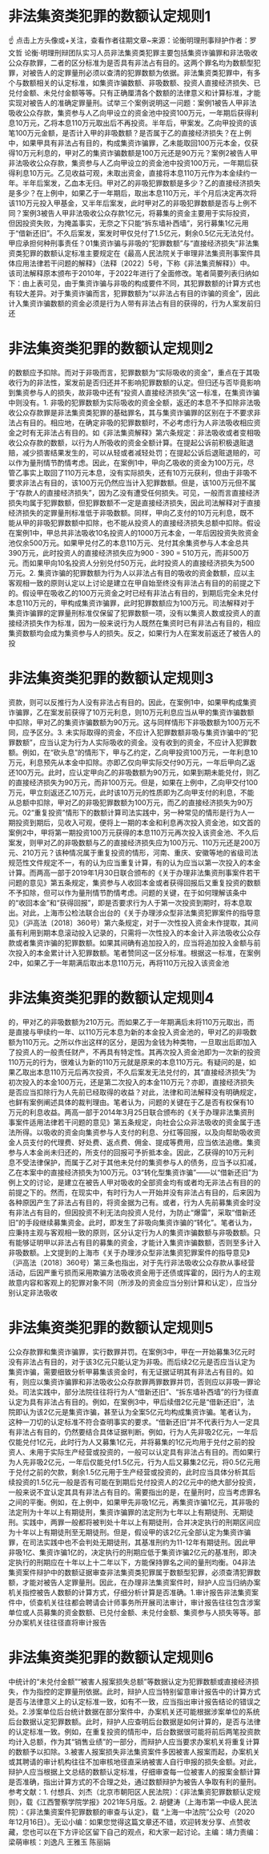 # 非法集资类犯罪的数额认定规则1

☝ 点击上方头像或+关注，查看作者往期文章~来源：论衡明理刑事辩护作者：罗文哲 论衡·明理刑辩团队实习人员非法集资类犯罪主要包括集资诈骗罪和非法吸收公众存款罪，二者的区分标准为是否具有非法占有目的。这两个罪名均为数额型犯罪，对被告人的定罪量刑必须以查清的犯罪数额为依据。非法集资类犯罪中，有多个与数额相关的认定标准，如集资诈骗数额、非吸数额、投资人直接经济损失、已兑付金额、未兑付金额等等。只有正确厘清各个数额的法律意义和计算标准，才能实现对被告人的准确定罪量刑。试举三个案例说明这一问题：案例1被告人甲非法吸收公众存款，集资参与人乙向甲设立的资金池中投资100万元，一年期后获得利息10万元，乙将本息110万元取出后不再投资。半年后，甲案发。乙向甲投资的该笔100万元金额，是否计入甲的非吸数额？是否属于乙的直接经济损失？在上例中，如果甲具有非法占有目的，构成集资诈骗罪，乙未能取回100万元本金，仅获得10万元利息的，甲对乙的集资诈骗数额是100万元还是90万元？案例2被告人甲非法吸收公众存款，集资参与人乙向甲设立的资金池中投资100万元，一年期后获得利息10万元。乙见收益可观，未取出资金，直接将本息110万元作为本金续约一年。半年后案发，乙血本无归。甲对乙的非吸犯罪数额是多少？乙的直接经济损失是多少？在上例中，如果乙于一年期后，取出本息110万元，半个月后决定再次将该110万元投入甲基金，又半年后案发，此时甲对乙的非吸犯罪数额是否与上例不同？案例3被告人甲非法吸收公众存款1亿元，将募集的资金主要用于实际投资，但因投资失败，为掩盖事实，无奈之下只能“拆东墙补西墙”，另行募集1亿元用于“借新还旧”。不久后案发，案发时甲仅兑付了1.5亿元，剩余0.5亿元无法兑付。甲应承担何种刑事责任？01集资诈骗与非吸的“犯罪数额”与“直接经济损失”非法集资类犯罪的数额认定标准主要规定在《最高人民法院关于审理非法集资刑事案件具体应用法律若干问题的解释》（法释〔2022〕5号，下称《非法集资解释》）中。该司法解释原本颁布于2010年，于2022年进行了全面修改。笔者简要列表归纳如下：由上表可见，由于集资诈骗与非吸的构成要件不同，其犯罪数额的计算方式也有较大差异。对于集资诈骗而言，犯罪数额为“以非法占有目的诈骗的资金”，因此计入集资诈骗数额的资金必须是行为人带有非法占有目的获得的，行为人案发前归还

# 非法集资类犯罪的数额认定规则2

的数额应予扣除。而对于非吸而言，犯罪数额为“实际吸收的资金”，重点在于其吸收行为的非法性，案发前是否归还并不影响犯罪数额的认定。但归还与否毕竟影响到集资参与人的损失，故非吸中还有“投资人直接经济损失”这一标准，在集资诈骗中则没有。1. 非吸的犯罪数额为实际吸收的资金全额，返还的本息不予扣除非法吸收公众存款罪是非法集资类犯罪的基础罪名，其与集资诈骗罪的区别在于不要求非法占有目的。相应地，在确定非吸的犯罪数额时，不必考虑行为人非法吸收相应资金之时有无非法占有目的。如《非法集资解释》第六条规定：非法吸收或者变相吸收公众存款的数额，以行为人所吸收的资金全额计算。在提起公诉前积极退赃退赔，减少损害结果发生的，可以从轻或者减轻处罚；在提起公诉后退赃退赔的，可以作为量刑情节酌情考虑。因此，在案例1中，甲向乙吸收的资金为100万元，尽管乙事实上取回了110万元本息，没有实际损失，还有10万元获利，但由于非吸不要求非法占有目的，该100万元仍然应当计入犯罪数额。但是，该100万元但不属于“存款人的直接经济损失”，因为乙没有遭受任何损失。可见，一般而言直接经济损失均属于犯罪数额，但犯罪数额不一定是直接经济损失，因此司法解释对于直接经济损失的定罪量刑标准低于非吸数额。同样，甲向乙支付的10万元利息，既不能从甲的非吸犯罪数额中扣除，也不能从投资人的直接经济损失总额中扣除。假设在案例1中，甲总共非法吸收10名投资人的1000万元本金，一年后因投资失败资金池仅余500万元。如果甲兑付乙的本息110万元、兑付其余集资参与人本金总共390万元，此时投资人的直接经济损失应为900 - 390 = 510万元，而非500万元。而如果甲向10名投资人分别兑付50万元，此时投资人的直接经济损失为500万元。2. 集资诈骗的犯罪数额为行为人以非法占有目的吸收的资金数额，应以主客观相一致的原则认定以上讨论是建立在甲自始至终没有非法占有目的的前提之下的。假设甲在吸收乙的100万元资金之时已经有非法占有目的，到期后完全未兑付本息110万元的，甲构成集资诈骗罪，此时犯罪数额应为100万元。司法解释对于集资诈骗罪的定罪量刑标准仅保留了犯罪数额一项，没有以集资人数或投资人的直接经济损失作为标准，因为一般来说行为人既然在集资时已有非法占有目的，相应集资数额均会成为集资参与人的损失。反之，如果行为人在案发前返还了被告人的投

# 非法集资类犯罪的数额认定规则3

资款，则可以反推行为人没有非法占有目的。因此，在案例1中，如果甲构成集资诈骗罪，乙在案发前获得了10万元利息，则10万元利息应当从甲的集资诈骗数额中扣除，甲对乙的集资诈骗数额为90万元。这与同样情形下非吸数额为100万元不同，应予区分。3. 未实际取得的资金，不应计入犯罪数额非吸与集资诈骗中的“犯罪数额”，应当认定为行为人实际吸收的资金。没有收到的资金，不应计入犯罪数额。例如，在“砍头息”的情形下，甲与乙约定，乙向甲投资100万元，一年利息10万元，利息预先从本金中扣除。亦即乙仅向甲实际交付90万元，一年后甲向乙返还100万元。此时，应认定甲向乙的非吸数额为90万元，如果到期未能兑付，则乙的直接经济损失为90万元，而非100万元。但是，如果在上例中，乙向甲交付100万元，甲立刻返还乙10万元，此时该10万元的性质即为乙向甲支付的利息，不能从总额中扣除，甲对乙的非吸犯罪数额为100万元，而乙的直接经济损失为90万元。02“重复投资”情形下的数额计算司法实践中，另一种常见的情形是行为人一期投资到期后，见收入可观，便将上一期的本金和利息再次投入资金池，如文首的案例2中，甲将第一期投资100万元获得的本息110万元再次投入该资金池、不久后案发，则甲对乙的非吸数额与乙的直接经济损失应为100万元、110万元还是200万元、210万元？该种情况属于重复投资的情形，河南、重庆、安徽等地的省级司法规范性文件规定不一，有的认为应当重复计算，有的认为应当以第一次投入的本金计算。而两高一部于2019年1月30日联合颁布的《关于办理非法集资刑事案件若干问题的意见》第五条规定，集资参与人收回本金或者获得回报后又重复投资的数额不予扣除，但可以作为量刑情节酌情考虑。问题的关键，在于如何理解该条中的“收回本金”和“获得回报”，即是否要求行为人于第一次投资到期时，将本息取出。对此，上海市公检法联合出台的《关于办理涉众型非法集资犯罪案件的指导意见》（沪高法〔2018〕360号）第六条规定，对于一次性投入资金未作提取，其间虽有利用到期本息滚动投入记录的，只需将一次性投入的本金计入非法吸收公众存款或者集资诈骗的犯罪数额。如果其间确有追加投入的，应当将追加投入金额与前次投入的本金累计计入犯罪数额。笔者赞同这一区分标准。根据这一标准，在案例2中，如果乙于一年期满后取出本息110万元，再将110万元投入该资金池

# 非法集资类犯罪的数额认定规则4

的，甲对乙的非吸数额为210万元。而如果乙于一年期满后未将110万元取出，而是直接与甲续约一年、以110万元本息为新的本金投入资金池的，甲对乙的非吸数额为110万元。之所以作出这样的区分，是因为金钱为种类物，一旦取出后即加入了投资人的一般责任财产，不再具有特定性。其再次投入资金池即为一次新的投资110万元的行为，很难认为新的110万元就是原来的本息110万元。有疑问的是，如果乙取出本息110万元后再次投资，不久后案发无法兑付的，其“直接经济损失”为初次投入的本金100万元，还是第二次投入的本金110万元？亦即，直接经济损失是否应当扣除行为人先前已经取得的收益？对此，法律和司法解释没有明确规定，也鲜有案例阐述具体的裁判理由。笔者认为，问题的关键在于乙是否有权保有10万元的利息收益。两高一部于2014年3月25日联合颁布的《关于办理非法集资刑事案件适用法律若干问题的意见》第五条规定，向社会公众非法吸收的资金属于违法所得。以吸收的资金向集资参与人支付的利息、分红等回报，以及向帮助吸收资金人员支付的代理费、好处费、返点费、佣金、提成等费用，应当依法追缴。集资参与人本金尚未归还的，所支付的回报可予折抵本金。因此，乙获得的10万元利息不受法律保护，而属于乙对于其他未兑付的集资参与人的债务，应当予以扣减，乙在本案中的直接经济损失为100万元。03“转化型集资诈骗”——以“借新还旧”为例上文的讨论，是建立在被告人甲对吸收的全部资金均有或者均无非法占有目的的前提之下的。然而，在现实中，有时行为人一开始并没有非法占有目的，后来因为各种原因产生了非法占有目的，将资金据为己有。或者，行为人先前募集资金时没有非法占有目的，但因投资不利无法向投资人兑付，为防止“爆雷”，采取“借新还旧”的手段继续募集资金。此时，即发生了非吸向集资诈骗的“转化”。笔者认为，应秉持主观与客观相一致的原则，区分认定行为人的集资诈骗数额与非吸数额。只有能够证明甲以非法占有目的募集的资金，才能计入集资诈骗数额，否则至多计入非吸数额。上文提到的上海市《关于办理涉众型非法集资犯罪案件的指导意见》（沪高法〔2018〕360号）第三条也指出，对于先行非法吸收公众存款从事经营活动，后因严重亏损而采用欺骗方法吸收资金用于还债或挥霍的，因行为人的主观故意内容和客观上的犯罪对象不同（所涉及的资金应当分别计算和认定），应当分别认定非法吸收

# 非法集资类犯罪的数额认定规则5

公众存款罪和集资诈骗罪，实行数罪并罚。在案例3中，甲在一开始募集3亿元时没有非法占有目的，对于该3亿元只能认定为非吸。而后续2亿元是否应当认定为集资诈骗，需要细致分析甲募集该资金时，有无证据证明其有非法占有目的。如有，则应以集资诈骗罪和非法吸收公众存款罪两罪数罪并罚，否则应以非吸一罪论处。司法实践中，部分法院往往将行为人“借新还旧”、“拆东墙补西墙”的行为径直认定为具有非法占有目的。例如，在案例3中，甲后续借2亿元是“借新还旧”，法院即认为该2亿元是集资诈骗，甚至认为全案5亿元均构成集资诈骗。笔者认为，这种一刀切的认定标准不符合查明事实的要求。“借新还旧”并不代表行为人一定具有非法占有目的，仍然要结合具体证据判断。例如，行为人先非吸2亿元，一年后仅能兑付1亿元，此时行为人又募集1亿元，并将募集的1亿元均用于兑付之前的投资人、未用于实际生产经营或投资的，一般可以认定具有非法占有目的。而如果行为人先非吸2亿元，一年后仅能兑付1.5亿元，行为人后又募集2亿元，将0.5亿元用于兑付之前的欠款，剩余1.5亿元用于生产经营或投资的，此时应当具体分析其后续投资的1.5亿元一般是否有可能在到期后兑付投资人的2亿元中的绝大部分投资，一般来说不宜认定其具有非法占有目的。需要指出的是，在量刑时，应当考虑罪名之间的平衡。例如，在上例中，如果甲先非吸1亿元，再集资诈骗1亿元，其非吸的法定刑为十年以上有期徒刑，集资诈骗罪的法定刑为七年以上有期徒刑、无期徒刑。实践中，两罪一般都将被判处十年以上有期徒刑，合并决定执行的刑期区间应为十年以上有期徒刑至无期徒刑。但是，假设甲的该2亿元全部认定为集资诈骗罪，在司法实践中也不会判处无期徒刑，其基准刑约为11-12年有期徒刑。因此甲非吸1亿、集资诈骗1亿的，决定执行的刑期应低于集资诈骗2亿元的基准刑，即决定执行的刑期应在十年以上十二年以下，方能保持罪名之间的量刑均衡。04非法集资案件辩护中的数额证据审查非法集资类犯罪属于数额型犯罪，必须查清犯罪数额，才能对被告人定罪量刑。因此，在办理非法集资案件时，辩护人应当归纳办案机关指控被告人数额的计算方式，仔细分析计算是否准确。1.审计报告非法集资案件中，侦查机关往往都会聘请会计师事务所开展司法审计，审计报告往往包含涉案单位或人员募集的资金数额、已兑付金额、未兑付金额、集资参与人损失等等。部分办案机关往往径直将审计报告

# 非法集资类犯罪的数额认定规则6

中统计的“未兑付金额”“被害人报案损失总额”等数据认定为犯罪数额或直接经济损失，作为指控的定罪量刑依据。此时，辩护人应当特别留意审计报告中的计算方式是否与法律意义上的认定标准一致，如有不一致，应当指出审计报告结论的错误之处。2.涉案单位后台统计数据在部分案件中，办案机关还可能根据涉案单位的系统后台数据认定犯罪数额。此时，辩护人应查明后台数据是如何计算的，是否与法律的认定标准一致。例如，在重复投资的情形中，后台数据很可能将前后两笔投资款均计入总额，作为其“销售业绩”的一部分，而辩护人应当要求办案机关将重复计算的数额予以扣除。3.被害人报案损失非法集资案件多因被害人报案而起，办案机关或其聘请的审计机构往往不加审核地径直采纳被害人自行申报的损失金额。对此，辩护人应当根据上文总结的数额认定标准，仔细审查每一位被害人的报案金额计算是否准确，指出计算方式的不合理之处，通过数额辩护为被告人争取有利的量刑。参考文献：1. 付想兵、刘杰（北京市朝阳区人民法院）：《非法集资犯罪数额认定规则》，载《江西警察学院学报》2021年5月版。2. 胡健涛（上海市第一中级人民法院）：《非法集资案件犯罪数额的审查与认定》，载 “上海一中法院”公众号（2020年12月16日）。无讼小编：如果您觉得这篇文章还不错，欢迎转发分享、点赞收藏，您也可以在下方评论区留下自己的观点，和大家一起讨论。主编：靖力责编：梁萌审核：刘逸凡 王雅玉 陈丽娟

